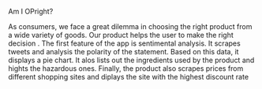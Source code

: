 Am I OPright?

As consumers, we face a great dilemma in choosing the right product from a wide variety of goods. Our product helps the user to make the right decision . The first feature of the app is sentimental analysis. It scrapes tweets and analysis the polarity of the statement. Based on this data, it displays a pie chart. It alos lists out the ingredients used by the product and hights the hazardous ones. Finally, the product also scrapes prices from  different shopping sites and diplays the site with the highest discount rate
